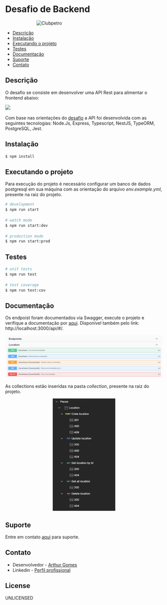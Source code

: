 # Desafio de Backend

<img src="./img/logo-clubpetro.png" style="margin-left: 100px"
     alt="Clubpetro" width="300">

  - [Descrição](#descrição)
  - [Instalação](#instalação)
  - [Executando o projeto](#executando-o-projeto)
  - [Testes](#testes)
  - [Documentação](#documentação)
  - [Suporte](#suporte)
  - [Contato](#contato)

## Descrição
O desafio se consiste em desenvolver uma API Rest para alimentar o frontend abaixo:

<img src="img/challenge.png">

Com base nas orientações do [desafio](https://github.com/ClubPetro/backend-challenge#requisitos-obrigat%C3%B3rios) a API foi desenvolvida com as seguintes tecnologias:
Node.Js, Express, Typescript, NestJS, TypeORM, PostgreSQL, Jest.

## Instalação

```bash
$ npm install
```

## Executando o projeto
Para execução do projeto é necessário configurar um banco de dados postgresql em sua máquina com as orientação do arquivo *env.example.yml*, presente na raiz do projeto.

```bash
# development
$ npm run start

# watch mode
$ npm run start:dev

# production mode
$ npm run start:prod
```

## Testes

```bash
# unit tests
$ npm run test

# test coverage
$ npm run test:cov
```

## Documentação

Os endpoist foram documentados via Swagger, execute o projeto e verifique a documentação por [aqui](http://localhost:3000/api/#/). Disponível também pelo link: http://localhost:3000/api/#/.

<img src="img/Endpoints-API-Places.png">

As collections estão inseridas na pasta *collection*, presente na raiz do projeto.

<div style="text-align: center;">
  <img src="img/collection.png" class="centered-img" width="200">
</div>

## Suporte

Entre em contato [aqui](https://github.com/arthur-cgomes) para suporte.

## Contato

- Desenvolvedor - [Arthur Gomes](https://github.com/arthur-cgomes)
- Linkedin - [Perfil profissional](https://www.linkedin.com/in/arthur-gomes-701549193/)

## License

UNLICENSED
